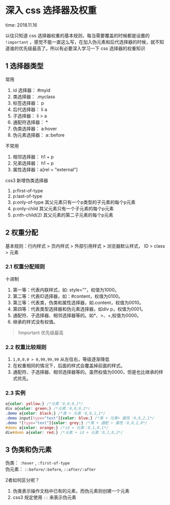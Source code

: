 # 深入 css 选择器及权重

time: 2018.11.16

以往只知道 css 选择器权重的基本规则，每当需要覆盖的时候都是设置的 `!important` ，感觉不能一直这么写，在加入伪元素和后代选择器的时候，就不知道谁的优先级最高了。所以有必要深入学习一下 css 选择器的权重知识

## 1 选择器类型

常用

1. id 选择器： #myid
2. 类选择器： .myclass
3. 标签选择器： p
4. 后代选择器： li a
5. 子选择器： li > a
6. 通配符选择器： *
7. 伪类选择器： a:hover
8. 伪元素选择器： a::before

不常用

1. 相邻选择器： h1 + p
2. 兄弟选择器： h1 ~ p
3. 属性选择器：a[rel = "external"]

css3 新增伪类选择器

1. p:first-of-type
2. p:last-of-type
3. p:only-of-type 其父元素只有一个p类型的子元素的每个p元素
4. p:only-child 其父元素只有一个子元素的每个p元素
5. p:nth-child(2) 其父元素的第二子元素的每个p元素

## 2 权重分配

基本规则：行内样式 > 页内样式 > 外部引用样式 > 浏览器默认样式， ID > class > 元素

### 2.1 权重分配规则

十进制

1. 第一等：代表内联样式，如: style=””，权值为1000。
2. 第二等：代表ID选择器，如：#content，权值为0100。
3. 第三等：代表类，伪类和属性选择器，如.content，权值为0010。
4. 第四等：代表类型选择器和伪元素选择器，如div p，权值为0001。
5. 通配符、子选择器、相邻选择器等的。如*、>、+,权值为0000。
6. 继承的样式没有权值。

> !important 优先级最高

### 2.2 权重比较规则

1. `1,0,0,0 > 0,99,99,99` 从左往右，等级逐渐降低
2. 在权重相同的情况下，后面的样式会覆盖掉前面的样式。
3. 通配符、子选择器、相邻选择器等的。虽然权值为0000，但是也比继承的样式优先。

### 2.3 实例

```css
a{color: yellow;} /*元素：0,0,0,1*/
div a{color: green;} /*元素：0,0,0,2*/
.demo a{color: black;} /*类 + 元素：0,0,1,1*/
.demo input[type="text"]{color: blue;} /*类 + 元素+ 属性：0,0,2,1*/
.demo *[type="text"]{color: grey;} /*类 + 通配 + 属性：0,0,2,0*/
#demo a{color: orange;} /*id + 元素：0,1,0,1*/
div#demo a{color: red;} /*元素 + id + 元素：0,1,0,2*/
```

## 3 伪类和伪元素

伪类： `:hover` , `:first-of-type`  
伪元素： `::before/:before`, `::after/:after`

2者如何区分呢？

1. 伪类表示操作文档中已有的元素，而伪元素则创建一个元素
2. css3 规定使用 `::` 来表示伪元素
